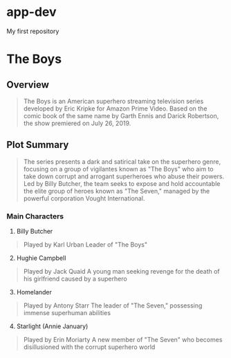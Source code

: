 # app-dev
My first repository
# **The Boys**
## **Overview**
> The Boys is an American superhero streaming television series developed by Eric Kripke for Amazon Prime Video. Based on the comic book of the same name by Garth Ennis and Darick Robertson, the show premiered on July 26, 2019.

## **Plot Summary**
> The series presents a dark and satirical take on the superhero genre, focusing on a group of vigilantes known as "The Boys" who aim to take down corrupt and arrogant superheroes who abuse their powers. Led by Billy Butcher, the team seeks to expose and hold accountable the elite group of heroes known as "The Seven," managed by the powerful corporation Vought International.

### **Main Characters**
1. Billy Butcher
> Played by Karl Urban
> Leader of "The Boys"
2. Hughie Campbell
> Played by Jack Quaid
> A young man seeking revenge for the death of his girlfriend caused by a superhero
3. Homelander
> Played by Antony Starr
>The leader of "The Seven," possessing immense superhuman abilities
4. Starlight (Annie January)
> Played by Erin Moriarty
> A new member of "The Seven" who becomes disillusioned with the corrupt superhero world
